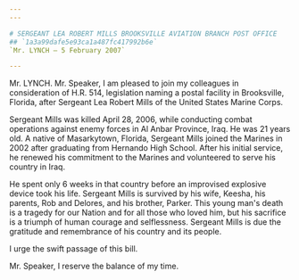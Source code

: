 ```yaml
---
---

# SERGEANT LEA ROBERT MILLS BROOKSVILLE AVIATION BRANCH POST OFFICE
## `1a3a99dafe5e93ca1a487fc417992b6e`
`Mr. LYNCH — 5 February 2007`

---
```



Mr. LYNCH. Mr. Speaker, I am pleased to join my colleagues in 
consideration of H.R. 514, legislation naming a postal facility in 
Brooksville, Florida, after Sergeant Lea Robert Mills of the United 
States Marine Corps.

Sergeant Mills was killed April 28, 2006, while conducting combat 
operations against enemy forces in Al Anbar Province, Iraq. He was 21 
years old. A native of Masarkytown, Florida, Sergeant Mills joined the 
Marines in 2002 after graduating from Hernando High School. After his 
initial service, he renewed his commitment to the Marines and 
volunteered to serve his country in Iraq.

He spent only 6 weeks in that country before an improvised explosive 
device took his life. Sergeant Mills is survived by his wife, Keesha, 
his parents, Rob and Delores, and his brother, Parker. This young man's 
death is a tragedy for our Nation and for all those who loved him, but 
his sacrifice is a triumph of human courage and selflessness. Sergeant 
Mills is due the gratitude and remembrance of his country and its 
people.

I urge the swift passage of this bill.

Mr. Speaker, I reserve the balance of my time.